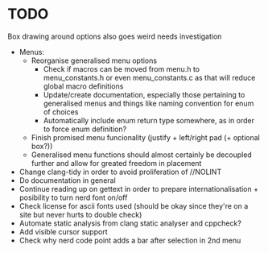 # TODO
Box drawing around options also goes weird needs investigation
- Menus:
    - Reorganise generalised menu options
        - Check if macros can be moved from menu.h to menu\_constants.h or even menu\_constants.c as that will reduce global macro definitions
        - Update/create documentation, especially those pertaining to generalised menus and things like naming convention for enum of choices
        - Automatically include enum return type somewhere, as in order to force enum definition?
    - Finish promised menu funcionality (justify + left/right pad (+ optional box?))
    - Generalised menu functions should almost certainly be decoupled further and allow for greated freedom in placement
- Change clang-tidy in order to avoid proliferation of //NOLINT
- Do documentation in general
- Continue reading up on gettext in order to prepare internationalisation + posibility to turn nerd font on/off
- Check license for ascii fonts used (should be okay since they're on a site but never hurts to double check)
- Automate static analysis from clang static analyser and cppcheck?
- Add visible cursor support
- Check why nerd code point adds a bar after selection in 2nd menu
